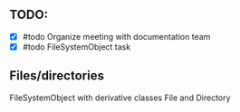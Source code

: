 ## **TODO:** 
- [x] #todo Organize meeting with documentation team
- [x] #todo FileSystemObject task

## Files/directories

FileSystemObject with derivative classes File and Directory


